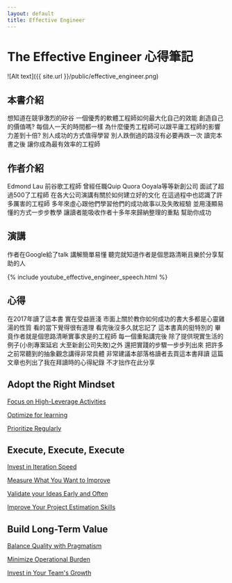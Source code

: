 ```yaml
---
layout: default
title: Effective Engineer
---
```

# The Effective Engineer 心得筆記

![Alt text]({{ site.url }}/public/effective_engineer.png)

## 本書介紹

想知道在競爭激烈的矽谷 一個優秀的軟體工程師如何最大化自己的效能 創造自己的價值嗎? 每個人一天的時間都一樣 為什麼優秀工程師可以跟平庸工程師的影響力差到十倍? 別人成功的方式值得學習 別人跌倒過的路沒有必要再跌一次 讀完本書之後 讓你成為最有效率的工程師

## 作者介紹

Edmond Lau 前谷歌工程師 曾經任職Quip Quora Ooyala等等新創公司 面試了超過500了工程師 在各大公司演講有關於如何建立好的文化 在這過程中也認識了許多厲害的工程師 多年來虛心跟他們學習他們的成功故事以及失敗經驗 並用淺顯易懂的方式一步步教學 讓讀者能吸收作者十多年來歸納整理的重點 幫助你成功

## 演講

作者在Google給了talk 講解簡單易懂 聽完就知道作者是個思路清晰且樂於分享幫助的人
<div id="youTubePlayer"></div>
{% include youtube_effective_engineer_speech.html %}

## 心得

在2017年讀了這本書 實在受益匪淺 市面上關於教你如何成功的書大多都是心靈雞湯的性質 看的當下覺得很有道理 看完後沒多久就忘記了 這本書真的挺特別的 畢竟作者就是個思路清晰實事求是的工程師 每一個重點講完後 除了提供現實生活的例子(小則專案延宕 大至新創公司失敗)之外 還把實踐的步驟一步步列出來 把許多之前常聽到的抽象觀念講得非常具體 非常建議本部落格讀者去買這本書拜讀 這篇文章也列出了我在拜讀時的心得紀錄 不才拙作在此分享


## Adopt the Right Mindset

[Focus on High-Leverage Activities](/2017/07/31/focus-on-high-leverage-activities/)

[Optimize for learning](/2017/07/04/optimize-for-learning/)

[Prioritize Regularly](/2017/07/05/prioritize-regularly/)

## Execute, Execute, Execute

[Invest in Iteration Speed](/2017/07/07/invest-in-iteration-speed/)

[Measure What You Want to Improve](/2017/07/09/measure/)

[Validate your Ideas Early and Often](/2017/09/05/validate-your-ideas-early-and-often/)

[Improve Your Project Estimation Skills](/2017/07/24/improve-project-estimation-skill/)

## Build Long-Term Value

[Balance Quality with Pragmatism](/2017/07/29/balance-quality-with-pragmatism/)

[Minimize Operational Burden](/2017/08/14/minimize-operational-burden/)

[Invest in Your Team's Growth](/2017/08/25/invest-in-your-teams-growth/)

